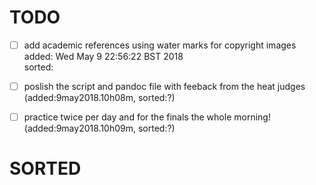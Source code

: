 

# TODO

* [ ] add academic references using water marks for copyright images
	added: Wed May  9 22:56:22 BST 2018   
	sorted: 



* [ ]  poslish the script and pandoc file with feeback from the heat judges
	(added:9may2018.10h08m, sorted:?)

* [ ] practice twice per day and for the finals the whole morning!
	(added:9may2018.10h09m, sorted:?)



# SORTED
